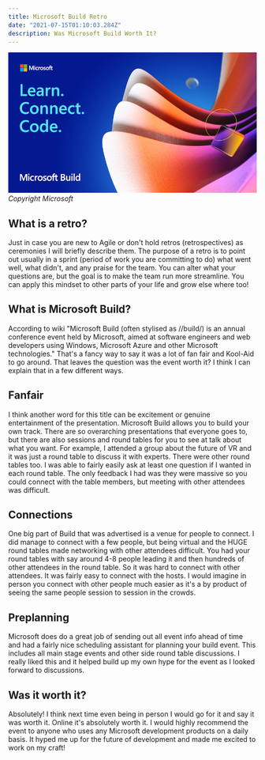 ```yaml
---
title: Microsoft Build Retro
date: "2021-07-15T01:10:03.284Z"
description: Was Microsoft Build Worth It?
---
```


![Microsoft Build](./MSBuild.png)
*Copyright Microsoft*

## What is a retro?
Just in case you are new to Agile or don't hold retros (retrospectives) as ceremonies I will briefly describe them. The purpose of a retro is to point out usually in a sprint (period of work you are committing to do) what went well, what didn't, and any praise for the team. You can alter what your questions are, but the goal is to make the team run more streamline. You can apply this mindset to other parts of your life and grow else where too!

## What is Microsoft Build?
According to wiki "Microsoft Build (often stylised as //build/) is an annual conference event held by Microsoft, aimed at software engineers and web developers using Windows, Microsoft Azure and other Microsoft technologies." That's a fancy way to say it was a lot of fan fair and Kool-Aid to go around. That leaves the question was the event worth it? I think I can explain that in a few different ways.

## Fanfair
I think another word for this title can be excitement or genuine entertainment of the presentation. Microsoft Build allows you to build your own track. There are so overarching presentations that everyone goes to, but there are also sessions and round tables for you to see at talk about what you want. For example, I attended a group about the future of VR and it was just a round table to discuss it with experts. There were other round tables too. I was able to fairly easily ask at least one question if I wanted in each round table. The only feedback I had was they were massive so you could connect with the table members, but meeting with other attendees was difficult.

## Connections
One big part of Build that was advertised is a venue for people to connect. I did manage to connect with a few people, but being virtual and the HUGE round tables made networking with other attendees difficult. You had your round tables with say around 4-8 people leading it and then hundreds of other attendees in the round table. So it was hard to connect with other attendees. It was fairly easy to connect with the hosts. I would imagine in person you connect with other people much easier as it's a by product of seeing the same people session to session in the crowds. 

## Preplanning
Microsoft does do a great job of sending out all event info ahead of time and had a fairly nice scheduling assistant for planning your build event. This includes all main stage events and other side round table discussions. I really liked this and it helped build up my own hype for the event as I looked forward to discussions. 

## Was it worth it?
Absolutely! I think next time even being in person I would go for it and say it was worth it. Online it's absolutely worth it. I would highly recommend the event to anyone who uses any Microsoft development products on a daily basis. It hyped me up for the future of development and made me excited to work on my craft! 
